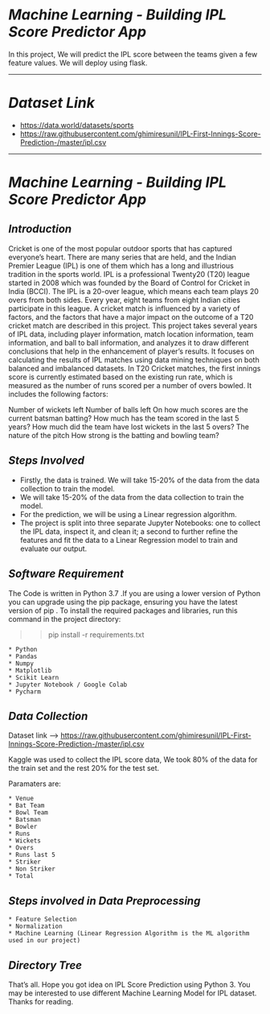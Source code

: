 # *Machine Learning - Building IPL Score Predictor App*

In this project, We will predict the IPL score between the teams given a few feature values.
We will deploy using flask.

----------------------------------------------------------------------------------------

# *Dataset Link*

* https://data.world/datasets/sports
* https://raw.githubusercontent.com/ghimiresunil/IPL-First-Innings-Score-Prediction-/master/ipl.csv

----------------------------------------------------------------------------------------

# *Machine Learning - Building IPL Score Predictor App*

## *Introduction*

Cricket is one of the most popular outdoor sports that has captured everyone’s heart. There are many series that are held, and the Indian Premier League (IPL) is one of them which has a long and illustrious tradition in the sports world. IPL is a professional Twenty20 (T20) league started in 2008 which was founded by the Board of Control for Cricket in India (BCCI). The IPL is a 20-over league, which means each team plays 20 overs from both sides. Every year, eight teams from eight Indian cities participate in this league. A cricket match is influenced by a variety of factors, and the factors that have a major impact on the outcome of a T20 cricket match are described in this project. This project takes several years of IPL data, including player information, match location information, team information, and ball to ball information, and analyzes it to draw different conclusions that help in the enhancement of player’s results. It focuses on calculating the results of IPL matches using data mining techniques on both balanced and imbalanced datasets. In T20 Cricket matches, the first innings score is currently estimated based on the existing run rate, which is measured as the number of runs scored per a number of overs bowled. It includes the following factors:

Number of wickets left
Number of balls left
On how much scores are the current batsman batting?
How much has the team scored in the last 5 years?
How much did the team have lost wickets in the last 5 overs?
The nature of the pitch
How strong is the batting and bowling team?

## *Steps Involved*


* Firstly, the data is trained. We will take 15-20% of the data from the data collection to train the model.
* We will take 15-20% of the data from the data collection to train the model.
* For the prediction, we will be using a Linear regression algorithm.
* The project is split into three separate Jupyter Notebooks: one to collect the IPL data, inspect it, and clean it; a second to further refine the features and fit the data to a Linear Regression model to train and evaluate our output.


## *Software Requirement*

The Code is written in Python 3.7 .If you are using a lower version of Python you can upgrade using the pip package, ensuring you have the latest version of  pip . To install the required packages and libraries, run this command in the project directory:

>> pip install -r requirements.txt

    * Python
    * Pandas
    * Numpy
    * Matplotlib
    * Scikit Learn
    * Jupyter Notebook / Google Colab
    * Pycharm

## *Data Collection*

Dataset link --> https://raw.githubusercontent.com/ghimiresunil/IPL-First-Innings-Score-Prediction-/master/ipl.csv

Kaggle was used to collect the IPL score data, We took 80% of the data for the train set and the rest 20% for the test set.

Paramaters are:

    * Venue
    * Bat Team
    * Bowl Team
    * Batsman
    * Bowler
    * Runs
    * Wickets
    * Overs
    * Runs last 5
    * Striker
    * Non Striker
    * Total

## *Steps involved in Data Preprocessing*

    * Feature Selection
    * Normalization
    * Machine Learning (Linear Regression Algorithm is the ML algorithm used in our project)
    
## *Directory Tree*


That’s all. Hope you got idea on IPL Score Prediction using Python 3.
You may be interested to use different Machine Learning Model for IPL dataset.
Thanks for reading.
